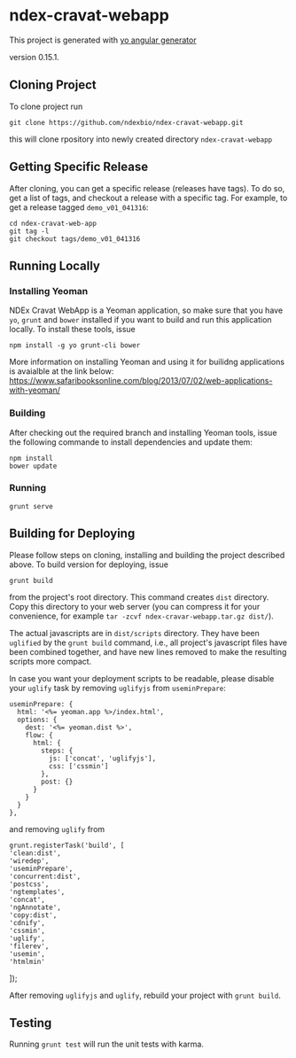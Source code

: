 # ndex-cravat-webapp

This project is generated with [yo angular generator](https://github.com/yeoman/generator-angular)

version 0.15.1.

## Cloning Project

To clone project run 

`git clone https://github.com/ndexbio/ndex-cravat-webapp.git`

this will clone rpository into newly created directory  `ndex-cravat-webapp`

## Getting Specific Release 

After cloning, you can get a specific release (releases have tags). To do so, get a list of tags, and checkout a release with a specific tag.  For example, to get a release tagged `demo_v01_041316`:

`cd ndex-cravat-web-app` <br />
`git tag -l` <br />
`git checkout tags/demo_v01_041316`  <br />

## Running Locally

### Installing Yeoman
NDEx Cravat WebApp is a Yeoman application, so make sure that you have `yo`, `grunt` and `bower` installed 
if you want to build and run this application locally.  To install these tools, issue

`npm install -g yo grunt-cli bower`

More information on installing Yeoman and using it for builidng applications is avaialble at the link below: https://www.safaribooksonline.com/blog/2013/07/02/web-applications-with-yeoman/

### Building 
After checking out the required branch and installing Yeoman tools, issue the following commande to install dependencies
and update them:

`npm install` <br />
`bower update` <br />

### Running

`grunt serve`

## Building for Deploying
Please follow steps on cloning, installing and building the project described above. To build version for deploying, issue

`grunt build` <br />

from the project's root directory.  This command creates `dist` directory.  Copy this directory to your web server (you can compress it for your convenience, for example `tar -zcvf ndex-cravar-webapp.tar.gz dist/`).

The actual javascripts are in `dist/scripts` directory.  They have been `uglified` by the `grunt build` command, i.e., all project's javascript files have been combined together, and have new lines removed to make the resulting scripts more compact.

In case you want your deployment scripts to be readable, please disable your `uglify` task by removing `uglifyjs` from `useminPrepare`:

    useminPrepare: {
      html: '<%= yeoman.app %>/index.html',
      options: {
        dest: '<%= yeoman.dist %>',
        flow: {
          html: {
            steps: {
              js: ['concat', 'uglifyjs'],
              css: ['cssmin']
            },
            post: {}
          }
        }
      }
    },
    
  and removing `uglify` from
  
    grunt.registerTask('build', [
    'clean:dist',
    'wiredep',
    'useminPrepare',
    'concurrent:dist',
    'postcss',
    'ngtemplates',
    'concat',
    'ngAnnotate',
    'copy:dist',
    'cdnify',
    'cssmin',
    'uglify',
    'filerev',
    'usemin',
    'htmlmin'
  ]);

After removing `uglifyjs` and `uglify`, rebuild your project with `grunt build`.


## Testing

Running `grunt test` will run the unit tests with karma.
